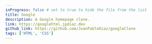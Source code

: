 ```yaml
---
inProgress: false # set to true to hide the file from the list
title: Google
description: A Google homepage clone.
link: https://googlehtml.jpdiaz.dev
github_link: https://github.com/JuanPabloDiaz/googleClone
tags: ['HTML', 'CSS']
---
```


